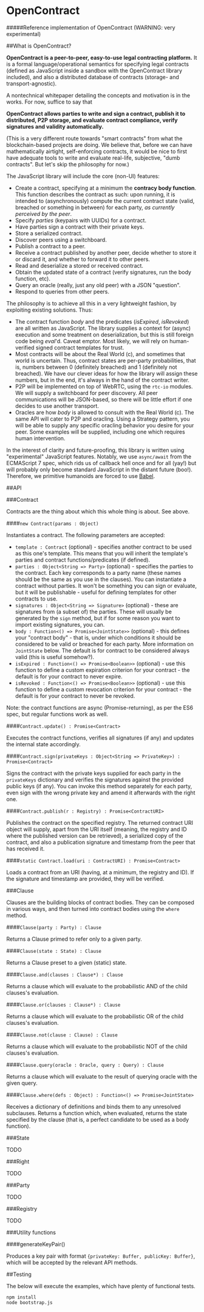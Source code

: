 # OpenContract
#####Reference implementation of OpenContract (WARNING: very experimental)

##What is OpenContract?

**OpenContract is a peer-to-peer, easy-to-use legal contracting platform.** It is a formal language/operational semantics for specifying legal contracts (defined as JavaScript inside a sandbox with the OpenContract library included), and also a distributed database of contracts (storage- and transport-agnostic).

A nontechnical whitepaper detailing the concepts and motivation is in the works. For now, suffice to say that

**OpenContract allows parties to write and sign a contract, publish it to distributed, P2P storage, and evaluate contract compliance, verify signatures and validity automatically.**

(This is a very different route towards "smart contracts" from what the blockchain-based projects are doing. We believe that, before we can have mathematically airtight, self-enforcing contracts, it would be nice to first have adequate tools to write and evaluate real-life, subjective, "dumb contracts". But let's skip the philosophy for now.)

The JavaScript library will include the core (non-UI) features:

* Create a contract, specifying at a minimum the **contracy body function**. This function describes the contract as such: upon running, it is intended to (asynchronously) compute the current contract state (valid, breached or something in between) for each party, *as currently perceived by the peer*. 
* Specify *parties* (keypairs with UUIDs) for a contract.
* Have parties sign a contract with their private keys.
* Store a serialized contract.
* Discover peers using a switchboard.
* Publish a contract to a peer.
* Receive a contract published by another peer, decide whether to store it or discard it, and whether to forward it to other peers.
* Read and deserialize a stored or received contract.
* Obtain the updated state of a contract (verify signatures, run the body function, etc).
* Query an oracle (really, just any old peer) with a JSON "question".
* Respond to queries from other peers.

The philosophy is to achieve all this in a very lightweight fashion, by exploiting existing solutions. Thus:

* The contract function *body* and the predicates (*isExpired*, *isRevoked*) are all written as JavaScript. The library supplies a context for (async) execution and some treatment on deserialization, but this is still foreign code being *eval*'d. Caveat emptor. Most likely, we will rely on human-verified signed contract templates for trust.
* Most contracts will be about the Real World (c), and sometimes that world is uncertain. Thus, contract states are per-party probabilities, that is, numbers between 0 (definitely breached) and 1 (definitely not breached). We have our clever ideas for how the library will assign these numbers, but in the end, it's always in the hand of the contract writer.
* P2P will be implemented on top of WebRTC, using the `rtc-io` modules. We will supply a switchboard for peer discovery. All peer communications will be JSON-based, so there will be little effort if one decides to use another transport.
* Oracles are how *body* is allowed to consult with the Real World (c). The same API will cater to P2P and oracling. Using a Strategy pattern, you will be able to supply any specific oracling behavior you desire for your peer. Some examples will be supplied, including one which requires human intervention.

In the interest of clarity and future-proofing, this library is written using "experimental" JavaScript features. Notably, we use `async/await` from the ECMAScript 7 spec, which rids us of callback hell once and for all (yay!) but will probably only become standard JavaScript in the distant future (boo!). Therefore, we primitive humanoids are forced to use [Babel](http://babeljs.io/).

##API

###Contract

Contracts are the thing about which this whole thing is about. See above.

####`new Contract(params : Object)`

Instantiates a contract. The following parameters are accepted:

* `template : Contract` (optional) - specifies another contract to be used as this one's template. This means that you will inherit the template's parties and contract functions/predicates (if defined).
* `parties : Object<String => Party>` (optional) - specifies the parties to the contract. Each key corresponds to a party name (these names should be the same as you use in the clauses). You can instantiate a contract without parties. It won't be something you can sign or evaluate, but it will be publishable - useful for defining templates for other contracts to use.
* `signatures : Object<String => Signature>` (optional) - these are signatures from (a subset of) the parties. These will usually be generated by the `sign` method, but if for some reason you want to import existing signatures, you can.
* `body : Function<() => Promise<JointState>>` (optional) - this defines your "contract body" - that is, under which conditions it should be considered to be valid or breached for each party. More information on `JointState` below. The default is for contract to be considered always valid (this is useful somehow?).
* `isExpired : Function<() => Promise<Boolean>>` (optional) - use this function to define a custom expiration criterion for your contract - the default is for your contract to never expire.
* `isRevoked : Function<() => Promise<Boolean>>` (optional) - use this function to define a custom revocation criterion for your contract - the default is for your contract to never be revoked.

Note: the contract functions are async (Promise-returning), as per the ES6 spec, but regular functions work as well.

####`Contract.update() : Promise<Contract>`

Executes the contract functions, verifies all signatures (if any) and updates the internal state accordingly.

####`Contract.sign(privateKeys : Object<String => PrivateKey>) : Promise<Contract>`

Signs the contract with the private keys supplied for each party in the `privateKeys` dictionary and verifies the signatures against the provided public keys (if any). You can invoke this method separately for each party, even sign with the wrong private key and amend it afterwards with the right one.

####`Contract.publish(r : Registry) : Promise<ContractURI>`

Publishes the contract on the specified registry. The returned contract URI object will supply, apart from the URI itself (meaning, the registry and ID where the published version can be retrieved), a serialized copy of the contract, and also a publication signature and timestamp from the peer that has received it.

####`static Contract.load(uri : ContractURI) : Promise<Contract>`

Loads a contract from an URI (having, at a minimum, the registry and ID). If the signature and timestamp are provided, they will be verified.


###Clause

Clauses are the building blocks of contract bodies. They can be composed in various ways, and then turned into contract bodies using the `where` method.

####`Clause(party : Party) : Clause`

Returns a Clause primed to refer only to a given party.

####`Clause(state : State) : Clause`

Returns a Clause preset to a given (static) state.

####`Clause.and(clauses : Clause*) : Clause`

Returns a clause which will evaluate to the probabilistic AND of the child clauses's evaluation.

####`Clause.or(clauses : Clause*) : Clause`

Returns a clause which will evaluate to the probabilistic OR of the child clauses's evaluation.

####`Clause.not(clause : Clause) : Clause`

Returns a clause which will evaluate to the probabilistic NOT of the child clauses's evaluation.

####`Clause.query(oracle : Oracle, query : Query) : Clause`

Returns a clause which will evaluate to the result of querying oracle with the given query.

####`Clause.where(defs : Object) : Function<() => Promise<JointState>`

Receives a dictionary of definitions and binds them to any unresolved subclauses. Returns a function which, when evaluated, returns the state specified by the clause (that is, a perfect candidate to be used as a body function).

###State

TODO

###Right

TODO

###Party

TODO

###Registry

TODO


###Utility functions

####generateKeyPair()

Produces a key pair with format `{privateKey: Buffer, publicKey: Buffer}`, which will be accepted by the relevant API methods.

##Testing

The below will execute the examples, which have plenty of functional tests.

```
npm install
node bootstrap.js
```
